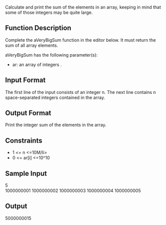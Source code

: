 Calculate and print the sum of the elements in an array, keeping in mind that some of those integers may be quite large.

<h2>Function Description</h2>

Complete the aVeryBigSum function in the editor below. It must return the sum of all array elements.

aVeryBigSum has the following parameter(s):
<ul>
  <li>ar: an array of integers .</li>
</ul>

<h2>Input Format</h2>

The first line of the input consists of an integer n.
The next line contains n space-separated integers contained in the array.

<h2>Output Format</h2>

Print the integer sum of the elements in the array.

<h2>Constraints</h2>
<ul>
    <li> 1 <= n <=10M/li>
    <li> 0 <= ar[i] <=10^10</li>
</ul>

<h2>Sample Input</h2>

5<br>
1000000001 1000000002 1000000003 1000000004 1000000005

<h2>Output</h2>

5000000015
